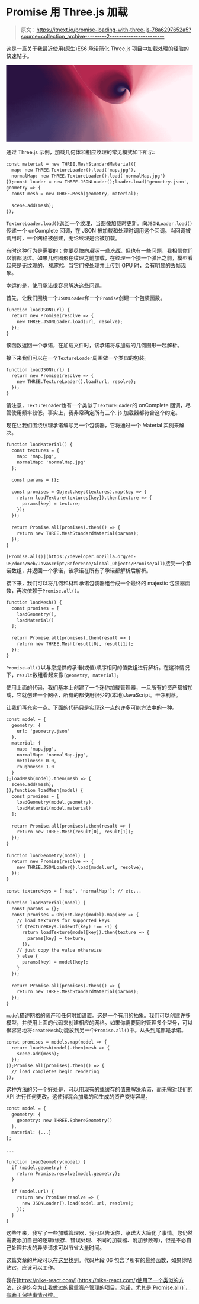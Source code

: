 # Promise 用 Three.js 加载

> 原文：<https://itnext.io/promise-loading-with-three-js-78a6297652a5?source=collection_archive---------2----------------------->

这是一篇关于我最近使用(原生)ES6 承诺简化 Three.js 项目中加载处理的经验的快速帖子。

![](img/f1bd50b805e531ee862f559ec42eaac7.png)

通过 Three.js 示例，加载几何体和相应纹理的常见模式如下所示:

```
const material = new THREE.MeshStandardMaterial({
  map: new THREE.TextureLoader().load('map.jpg'),
  normalMap: new THREE.TextureLoader().load('normalMap.jpg')
});const loader = new THREE.JSONLoader();loader.load('geometry.json', geometry => {
  const mesh = new THREE.Mesh(geometry, material);

  scene.add(mesh);
});
```

`TextureLoader.load()`返回一个纹理，当图像加载时更新。向`JSONLoader.load()`传递一个 onComplete 回调，在 JSON 被加载和处理时调用这个回调。当回调被调用时，一个网格被创建，无论纹理是否被加载。

有时这种行为是需要的；你要尽快向*展示一些东西*。但也有一些问题，我相信你们以前都见过。如果几何图形在纹理之前加载，在纹理一个接一个弹出之前，模型看起来是无纹理的，*裸露的*。当它们被处理并上传到 GPU 时，会有明显的丢帧现象。

幸运的是，使用[承诺](https://developer.mozilla.org/en-US/docs/Web/JavaScript/Reference/Global_Objects/Promise)很容易解决这些问题。

首先，让我们围绕一个`JSONLoader`和一个`Promise`创建一个包装函数。

```
function loadJSON(url) {
  return new Promise(resolve => {
    new THREE.JSONLoader.load(url, resolve);
  });
}
```

该函数返回一个承诺，在加载文件时，该承诺将与加载的几何图形一起解析。

接下来我们可以在一个`TextureLoader`周围做一个类似的包装。

```
function loadJSON(url) {
  return new Promise(resolve => {
    new THREE.TextureLoader().load(url, resolve);
  });
}
```

请注意，`TextureLoader`也有一个类似于`TextureLoader`的 onComplete 回调，尽管使用频率较低。事实上，我非常确定所有三个. js 加载器都符合这个约定。

现在让我们围绕纹理承诺编写另一个包装器，它将通过一个 Material 实例来解决。

```
function loadMaterial() {
  const textures = {
    map: 'map.jpg',
    normalMap: 'normalMap.jpg'
  };

  const params = {};

  const promises = Object.keys(textures).map(key => {
    return loadTexture(textures[key]).then(texture => {
      params[key] = texture;  
    });
  });

  return Promise.all(promises).then(() => {
    return new THREE.MeshStandardMaterial(params);
  });
}
```

`[Promise.all()](https://developer.mozilla.org/en-US/docs/Web/JavaScript/Reference/Global_Objects/Promise/all)`接受一个承诺数组，并返回一个承诺，该承诺在所有子承诺都解析后解析。

接下来，我们可以将几何和材料承诺包装器组合成一个最终的 majestic 包装器函数，再次依赖于`Promise.all()`。

```
function loadMesh() {
  const promises = [
    loadGeometry(),
    loadMaterial()
  ];

  return Promise.all(promises).then(result => {
    return new THREE.Mesh(result[0], result[1]);
  });
}
```

`Promise.all()`以与您提供的承诺(或值)顺序相同的值数组进行解析。在这种情况下，`result`数组看起来像`[geometry, material]`。

使用上面的代码，我们基本上创建了一个迷你加载管理器，一旦所有的资产都被加载，它就创建一个网格，所有的都使用很少的(本地)JavaScript。干净利落。

让我们再充实一点。下面的代码只是实现这一点的许多可能方法中的一种。

```
const model = {
  geometry: {
    url: 'geometry.json'
  },
  material: {
    map: 'map.jpg',
    normalMap: 'normalMap.jpg',
    metalness: 0.0,
    roughness: 1.0
  }
};loadMesh(model).then(mesh => {
  scene.add(mesh);
});function loadMesh(model) {
  const promises = [
    loadGeometry(model.geometry),
    loadMaterial(model.material)
  ];

  return Promise.all(promises).then(result => {
    return new THREE.Mesh(result[0], result[1]);
  });
}

function loadGeometry(model) {
  return new Promise(resolve => {
    new THREE.JSONLoader().load(model.url, resolve);
  });
}

const textureKeys = ['map', 'normalMap']; // etc...

function loadMaterial(model) {
  const params = {};
  const promises = Object.keys(model).map(key => {
    // load textures for supported keys
    if (textureKeys.indexOf(key) !== -1) {
      return loadTexture(model[key]).then(texture => {
        params[key] = texture;
      });
    // just copy the value otherwise  
    } else {
      params[key] = model[key];
    }
  });

  return Promise.all(promises).then(() => {
    return new THREE.MeshStandardMaterial(params);
  });
}
```

`model`描述网格的资产和任何附加设置。这是一个有用的抽象。我们可以创建许多模型，并使用上面的代码来创建相应的网格。如果你需要同时管理多个型号，可以很容易地将`createMesh`功能放到另一个`Promise.all()`中。从头到尾都是承诺。

```
const promises = models.map(model => {
  return loadMesh(model).then(mesh => {
    scene.add(mesh);
  });
});Promise.all(promises).then(() => {
  // load complete! begin rendering
});
```

这种方法的另一个好处是，可以用现有的或缓存的值来解决承诺，而无需对我们的 API 进行任何更改。这使得混合加载的和生成的资产变得容易。

```
const model = {
  geometry: {
    geometry: new THREE.SphereGeometry()
  },
  material: {...}
};

...

function loadGeometry(model) {
  if (model.geometry) {
    return Promise.resolve(model.geometry);
  }

  if (model.url) {
    return new Promise(resolve => {
      new JSONLoader().load(model.url, resolve);
    });  
  }
}
```

这些年来，我写了一些加载管理器，我可以告诉你，承诺大大简化了事情。您仍然需要添加自己的逻辑(缓存、错误处理、不同的加载器、附加参数等)，但是不必自己处理并发的异步请求可以节省大量时间。

这篇文章的片段可以在[这里](https://gist.github.com/zadvorsky/a79787a4703ecc74cab2fdbd05888e9b)找到。代码片段 06 包含了所有的最终函数，如果你粘贴它，应该可以工作。

我在[https://nike-react.com/](https://nike-react.com/)使用了一个类似的方法，这是迄今为止我做过的最重资产管理的项目。承诺，尤其是`Promise.all()`，有助于保持事情可控。